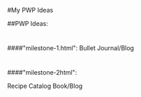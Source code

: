 #My PWP Ideas

##PWP Ideas:
#
####"milestone-1.html":
Bullet Journal/Blog
#
####"milestone-2html":

Recipe Catalog Book/Blog